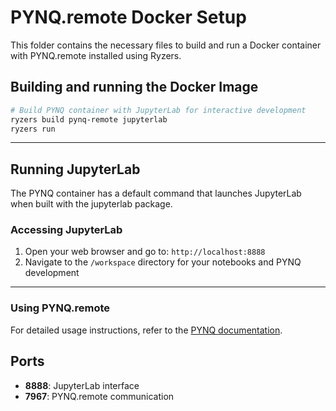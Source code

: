# PYNQ.remote Docker Setup

This folder contains the necessary files to build and run a Docker container with PYNQ.remote installed using Ryzers.

## Building and running the Docker Image

```bash
# Build PYNQ container with JupyterLab for interactive development
ryzers build pynq-remote jupyterlab
ryzers run
```

---

## Running JupyterLab

The PYNQ container has a default command that launches JupyterLab when built with the jupyterlab package.

### Accessing JupyterLab
1. Open your web browser and go to: `http://localhost:8888`
2. Navigate to the `/workspace` directory for your notebooks and PYNQ development

---

### Using PYNQ.remote
For detailed usage instructions, refer to the [PYNQ documentation](https://pynq.readthedocs.io/en/latest/).

## Ports
- **8888**: JupyterLab interface
- **7967**: PYNQ.remote communication